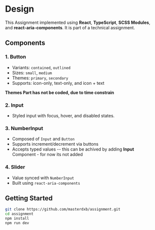 # Design

This Assignment implemented using **React**, **TypeScript**, **SCSS Modules**, and **react-aria-components**. It is part of a technical assignment.


## Components

### 1. **Button**
- Variants: `contained`, `outlined`
- Sizes: `small`, `medium`
- Themes: `primary`, `secondary`
- Supports: icon-only, text-only, and icon + text

 **Themes Part has not be coded, due to time constrain**

### 2. **Input**
- Styled input with focus, hover, and disabled states.

### 3. **NumberInput**
- Composed of `Input` and `Button`
- Supports increment/decrement via buttons
- Accepts typed values -- this can be achived by adding **Input** Component - for now its not added

### 4. **Slider**
- Value synced with `NumberInput`
- Built using `react-aria-components`



##  Getting Started

```bash
git clone https://github.com/masterdxb/assignment.git
cd assignment
npm install
npm run dev
